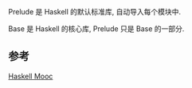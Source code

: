 Prelude 是 Haskell 的默认标准库, 自动导入每个模块中.

Base 是 Haskell 的核心库, Prelude 只是 Base 的一部分.

## 参考

[Haskell Mooc](https://haskell.mooc.fi/part1)